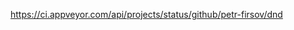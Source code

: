[https://ci.appveyor.com/api/projects/status/github/petr-firsov/dnd
](https://ci.appveyor.com/project/petr-firsov/dnd)

